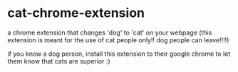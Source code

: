 # cat-chrome-extension
a chrome extension that changes 'dog' to 'cat' on your webpage (this extension is meant for the use of cat people only!! dog people can leave!!!!)

if you know a dog person, install this extension to their google chrome to let them know that cats are superior :)
